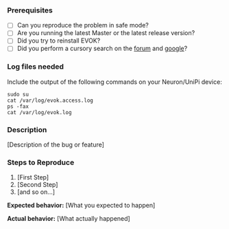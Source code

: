 ### Prerequisites

* [ ] Can you reproduce the problem in safe mode?
* [ ] Are you running the latest Master or the latest release version?
* [ ] Did you try to reinstall EVOK?
* [ ] Did you perform a cursory search on the [forum] and [google]?

### Log files needed

Include the output of the following commands on your Neuron/UniPi device:

```
sudo su
cat /var/log/evok.access.log
ps -fax
cat /var/log/evok.log
```

### Description

[Description of the bug or feature]

### Steps to Reproduce

1. [First Step]
2. [Second Step]
3. [and so on...]

**Expected behavior:** [What you expected to happen]

**Actual behavior:** [What actually happened]

[forum]:https://forum.unipi.technology/category/4/official-evok-api
[google]:http://www.google.com/
